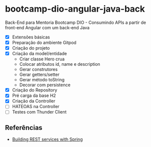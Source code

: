# bootcamp-dio-angular-java-back

Back-End para Mentoria Bootcamp DIO - Consumindo APIs a partir de front-end Angular com um back-end Java

- [x] Extensões básicas
- [x] Preparação do ambiente Gitpod
- [x] Criação do projeto
- [x] Criação da model/entidade
  - Criar classe Hero crua
  - Colocar atributos id, name e description
  - Gerar construtores
  - Gerar getters/setter
  - Gerar método toString
  - Decorar com persistence
- [x] Criação do Repository
- [x] Pré carga da base H2
- [x] Criação da Controller
- [ ] HATEOAS na Controller
- [ ] Testes com Thunder Client

## Referências

- [Building REST services with Spring](https://spring.io/guides/tutorials/rest/)
